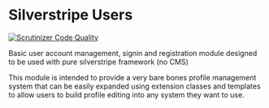 Silverstripe Users
==================

[![Scrutinizer Code Quality](https://scrutinizer-ci.com/g/i-lateral/silverstripe-users/badges/quality-score.png?b=1)](https://scrutinizer-ci.com/g/i-lateral/silverstripe-users/?branch=1)

Basic user account management, signin and registration module designed
to be used with pure silverstripe framework (no CMS)

This module is intended to provide a very bare bones profile management
system that can be easily expanded using extension classes and templates
to allow users to build profile editing into any system they want to
use.

